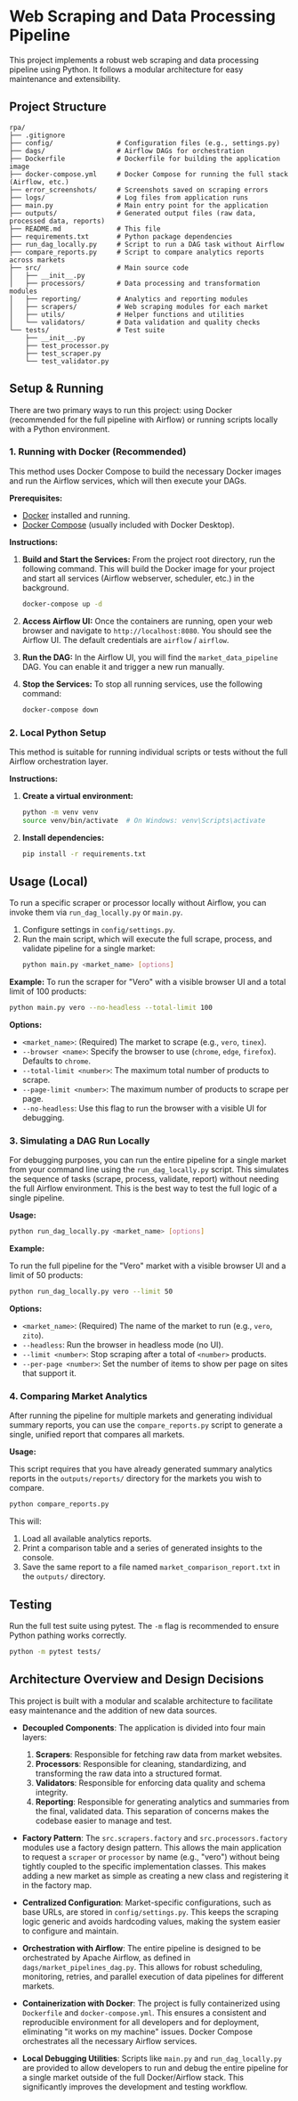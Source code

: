 # Web Scraping and Data Processing Pipeline

This project implements a robust web scraping and data processing pipeline using Python. It follows a modular architecture for easy maintenance and extensibility.

## Project Structure

```
rpa/
├── .gitignore
├── config/                # Configuration files (e.g., settings.py)
├── dags/                  # Airflow DAGs for orchestration
├── Dockerfile             # Dockerfile for building the application image
├── docker-compose.yml     # Docker Compose for running the full stack (Airflow, etc.)
├── error_screenshots/     # Screenshots saved on scraping errors
├── logs/                  # Log files from application runs
├── main.py                # Main entry point for the application
├── outputs/               # Generated output files (raw data, processed data, reports)
├── README.md              # This file
├── requirements.txt       # Python package dependencies
├── run_dag_locally.py     # Script to run a DAG task without Airflow
├── compare_reports.py     # Script to compare analytics reports across markets
├── src/                   # Main source code
│   ├── __init__.py
│   ├── processors/        # Data processing and transformation modules
│   ├── reporting/         # Analytics and reporting modules
│   ├── scrapers/          # Web scraping modules for each market
│   ├── utils/             # Helper functions and utilities
│   └── validators/        # Data validation and quality checks
└── tests/                 # Test suite
    ├── __init__.py
    ├── test_processor.py
    ├── test_scraper.py
    └── test_validator.py
```

## Setup & Running

There are two primary ways to run this project: using Docker (recommended for the full pipeline with Airflow) or running scripts locally with a Python environment.

### 1. Running with Docker (Recommended)

This method uses Docker Compose to build the necessary Docker images and run the Airflow services, which will then execute your DAGs.

**Prerequisites:**
- [Docker](https://docs.docker.com/get-docker/) installed and running.
- [Docker Compose](https://docs.docker.com/compose/install/) (usually included with Docker Desktop).

**Instructions:**

1.  **Build and Start the Services:**
    From the project root directory, run the following command. This will build the Docker image for your project and start all services (Airflow webserver, scheduler, etc.) in the background.

    ```bash
    docker-compose up -d
    ```

2.  **Access Airflow UI:**
    Once the containers are running, open your web browser and navigate to `http://localhost:8080`. You should see the Airflow UI. The default credentials are `airflow` / `airflow`.

3.  **Run the DAG:**
    In the Airflow UI, you will find the `market_data_pipeline` DAG. You can enable it and trigger a new run manually.

4.  **Stop the Services:**
    To stop all running services, use the following command:
    ```bash
    docker-compose down
    ```

### 2. Local Python Setup

This method is suitable for running individual scripts or tests without the full Airflow orchestration layer.

**Instructions:**

1.  **Create a virtual environment:**
    ```bash
    python -m venv venv
    source venv/bin/activate  # On Windows: venv\Scripts\activate
    ```

2.  **Install dependencies:**
    ```bash
    pip install -r requirements.txt
    ```

## Usage (Local)

To run a specific scraper or processor locally without Airflow, you can invoke them via `run_dag_locally.py` or `main.py`.

1.  Configure settings in `config/settings.py`.
2.  Run the main script, which will execute the full scrape, process, and validate pipeline for a single market:
    ```bash
    python main.py <market_name> [options]
    ```

**Example:**
To run the scraper for "Vero" with a visible browser UI and a total limit of 100 products:
```bash
python main.py vero --no-headless --total-limit 100
```

**Options:**
*   `<market_name>`: (Required) The market to scrape (e.g., `vero`, `tinex`).
*   `--browser <name>`: Specify the browser to use (`chrome`, `edge`, `firefox`). Defaults to `chrome`.
*   `--total-limit <number>`: The maximum total number of products to scrape.
*   `--page-limit <number>`: The maximum number of products to scrape per page.
*   `--no-headless`: Use this flag to run the browser with a visible UI for debugging.

### 3. Simulating a DAG Run Locally

For debugging purposes, you can run the entire pipeline for a single market from your command line using the `run_dag_locally.py` script. This simulates the sequence of tasks (scrape, process, validate, report) without needing the full Airflow environment. This is the best way to test the full logic of a single pipeline.

**Usage:**

```bash
python run_dag_locally.py <market_name> [options]
```

**Example:**

To run the full pipeline for the "Vero" market with a visible browser UI and a limit of 50 products:

```bash
python run_dag_locally.py vero --limit 50
```

**Options:**

*   `<market_name>`: (Required) The name of the market to run (e.g., `vero`, `zito`).
*   `--headless`: Run the browser in headless mode (no UI).
*   `--limit <number>`: Stop scraping after a total of `<number>` products.
*   `--per-page <number>`: Set the number of items to show per page on sites that support it.

### 4. Comparing Market Analytics

After running the pipeline for multiple markets and generating individual summary reports, you can use the `compare_reports.py` script to generate a single, unified report that compares all markets.

**Usage:**

This script requires that you have already generated summary analytics reports in the `outputs/reports/` directory for the markets you wish to compare.

```bash
python compare_reports.py
```

This will:
1.  Load all available analytics reports.
2.  Print a comparison table and a series of generated insights to the console.
3.  Save the same report to a file named `market_comparison_report.txt` in the `outputs/` directory.

## Testing

Run the full test suite using pytest. The `-m` flag is recommended to ensure Python pathing works correctly.

```bash
python -m pytest tests/
```

## Architecture Overview and Design Decisions

This project is built with a modular and scalable architecture to facilitate easy maintenance and the addition of new data sources.

*   **Decoupled Components**: The application is divided into four main layers:
    1.  **Scrapers**: Responsible for fetching raw data from market websites.
    2.  **Processors**: Responsible for cleaning, standardizing, and transforming the raw data into a structured format.
    3.  **Validators**: Responsible for enforcing data quality and schema integrity.
    4.  **Reporting**: Responsible for generating analytics and summaries from the final, validated data.
    This separation of concerns makes the codebase easier to manage and test.

*   **Factory Pattern**: The `src.scrapers.factory` and `src.processors.factory` modules use a factory design pattern. This allows the main application to request a `scraper` or `processor` by name (e.g., "vero") without being tightly coupled to the specific implementation classes. This makes adding a new market as simple as creating a new class and registering it in the factory map.

*   **Centralized Configuration**: Market-specific configurations, such as base URLs, are stored in `config/settings.py`. This keeps the scraping logic generic and avoids hardcoding values, making the system easier to configure and maintain.

*   **Orchestration with Airflow**: The entire pipeline is designed to be orchestrated by Apache Airflow, as defined in `dags/market_pipelines_dag.py`. This allows for robust scheduling, monitoring, retries, and parallel execution of data pipelines for different markets.

*   **Containerization with Docker**: The project is fully containerized using `Dockerfile` and `docker-compose.yml`. This ensures a consistent and reproducible environment for all developers and for deployment, eliminating "it works on my machine" issues. Docker Compose orchestrates all the necessary Airflow services.

*   **Local Debugging Utilities**: Scripts like `main.py` and `run_dag_locally.py` are provided to allow developers to run and debug the entire pipeline for a single market outside of the full Docker/Airflow stack. This significantly improves the development and testing workflow.
